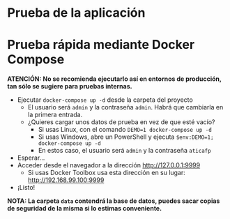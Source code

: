 # Prueba de la aplicación

# Prueba rápida mediante Docker Compose

**ATENCIÓN: No se recomienda ejecutarlo así en entornos de producción, tan sólo se sugiere para pruebas internas.**

- Ejecutar `docker-compose up -d` desde la carpeta del proyecto
    * El usuario será `admin` y la contraseña `admin`. Habrá que cambiarla en la primera entrada.
    * ¿Quieres cargar unos datos de prueba en vez de que esté vacío?
        * Si usas Linux, con el comando `DEMO=1 docker-compose up -d`
        * Si usas Windows, abre un PowerShell y ejecuta `$env:DEMO=1;  docker-compose up -d`
        * En estos caso, el usuario será `admin` y la contraseña `aticafp`
- Esperar...
- Acceder desde el navegador a la dirección http://127.0.0.1:9999
    * Si usas Docker Toolbox usa esta dirección en su lugar: http://192.168.99.100:9999
- ¡Listo!

**NOTA: La carpeta `data` contendrá la base de datos, puedes sacar copias de seguridad de la misma si lo estimas conveniente.**

